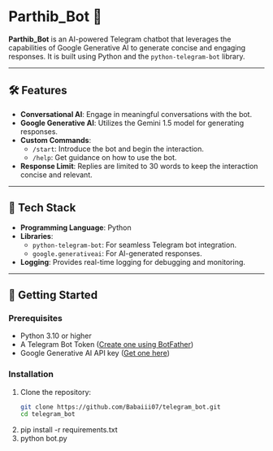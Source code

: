 # Parthib_Bot 🤖

**Parthib_Bot** is an AI-powered Telegram chatbot that leverages the capabilities of Google Generative AI to generate concise and engaging responses. It is built using Python and the `python-telegram-bot` library.

---

## 🛠 Features

- **Conversational AI**: Engage in meaningful conversations with the bot.
- **Google Generative AI**: Utilizes the Gemini 1.5 model for generating responses.
- **Custom Commands**:
  - `/start`: Introduce the bot and begin the interaction.
  - `/help`: Get guidance on how to use the bot.
- **Response Limit**: Replies are limited to 30 words to keep the interaction concise and relevant.

---

## 🧰 Tech Stack

- **Programming Language**: Python
- **Libraries**:
  - `python-telegram-bot`: For seamless Telegram bot integration.
  - `google.generativeai`: For AI-generated responses.
- **Logging**: Provides real-time logging for debugging and monitoring.

---

## 🚀 Getting Started

### Prerequisites

- Python 3.10 or higher
- A Telegram Bot Token ([Create one using BotFather](https://core.telegram.org/bots#botfather))
- Google Generative AI API key ([Get one here](https://ai.google.dev/gemini-api/docs/api-key))

### Installation

1. Clone the repository:
   ```bash
   git clone https://github.com/Babaiii07/telegram_bot.git
   cd telegram_bot
2. pip install -r requirements.txt
3. python bot.py
